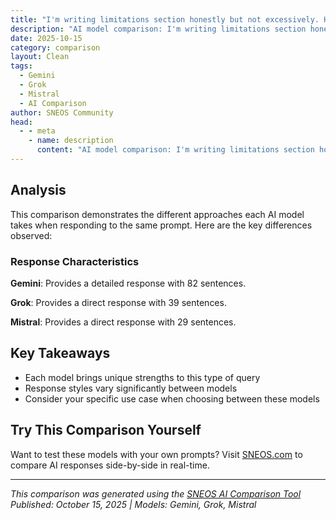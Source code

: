 ```yaml
---
title: "I'm writing limitations section honestly but not excessively. Help me: 1) Acknowledge genuine methodological limitations"
description: "AI model comparison: I'm writing limitations section honestly but not excessively. Help me: 1) Acknowledge genuine method..."
date: 2025-10-15
category: comparison
layout: Clean
tags:
  - Gemini
  - Grok
  - Mistral
  - AI Comparison
author: SNEOS Community
head:
  - - meta
    - name: description
      content: "AI model comparison: I'm writing limitations section honestly but not excessively. Help me: 1) Acknowledge genuine methodological limitations..."
---
```


<ChatComparison
  title="I'm writing limitations section honestly but not excessively. Help me: 1) Acknowledge genuine methodological limitations"
  prompt="I'm writing limitations section honestly but not excessively. Help me: 1) Acknowledge genuine methodological limitations"
  :responses='{"Gemini": "Acknowledging genuine methodological limitations is a sign of good scholarship, demonstrating your critical thinking and understanding of your research\u0027s boundaries. The key is to be **honest and specific, but not self-deprecating or overly apologetic**. You want to provide context for your findings and suggest avenues for future research, not undermine your entire study.\n\nHere\u0027s how to approach it, along with common methodological limitations and tips for framing them effectively:\n\n---\n\n## Part 1: Acknowledging Genuine Methodological Limitations\n\nWhen identifying limitations, think about aspects of your study design, data collection, or analysis that inherently restrict the scope, generalizability, or certainty of your findings. These aren\u0027t \u0022mistakes,\u0022 but rather inherent constraints of research.\n\n### Common Categories of Methodological Limitations:\n\n1.  **Sampling and Participants:**\n    *   **Sample Size:**\n        *   *Limitation:* Too small, leading to lower statistical power, making it harder to detect true effects or reducing the representativeness of the sample.\n        *   *Framing:* \u0022The relatively small sample size (N=XX) in this study limits the generalizability of the findings to broader populations and may have reduced the statistical power to detect smaller effects.\u0022\n    *   **Sampling Method:**\n        *   *Limitation:* Convenience sampling, self-selection bias, non-random selection. This affects representativeness.\n        *   *Framing:* \u0022The use of convenience sampling (e.g., participants recruited via social media) introduces a potential for self-selection bias, meaning that participants may not be representative of the broader population of [relevant population].\u0022\n    *   **Sample Characteristics:**\n        *   *Limitation:* Homogeneous sample (e.g., all university students, specific demographic group).\n        *   *Framing:* \u0022Participants in this study were predominantly [e.g., young, male, from a specific geographic region], which restricts the generalizability of these findings to other demographic groups or cultural contexts.\u0022\n\n2.  **Data Collection Methods and Instruments:**\n    *   **Self-Report Data:**\n        *   *Limitation:* Susceptible to social desirability bias, recall bias, or subjective interpretation.\n        *   *Framing:* \u0022As this study relied on self-reported data, findings may be subject to social desirability bias, where participants tend to report information they believe is socially acceptable rather than fully accurate, or recall bias concerning past behaviors.\u0022\n    *   **Measurement Validity/Reliability:**\n        *   *Limitation:* Using unvalidated instruments, single-item measures for complex constructs, or measures with known limitations.\n        *   *Framing:* \u0022While widely used, the [specific questionnaire] employed in this study has been critiqued for [specific issue, e.g., low internal consistency in certain populations], potentially influencing the precision of our measures for [construct].\u0022\n    *   **Data Collection Context:**\n        *   *Limitation:* Online surveys (lack of control), laboratory setting (artificiality).\n        *   *Framing:* \u0022The online survey format, while efficient, prevented direct interaction with participants and the control of environmental variables, which could introduce extraneous factors not present in a controlled laboratory setting.\u0022\n\n3.  **Study Design:**\n    *   **Cross-Sectional Design:**\n        *   *Limitation:* Cannot establish causality or observe changes over time.\n        *   *Framing:* \u0022The cross-sectional design of this study allows for the identification of associations but precludes conclusions regarding causality or the directionality of observed relationships.\u0022\n    *   **Lack of Control Group/Comparison Group:**\n        *   *Limitation:* Difficult to attribute effects solely to the intervention/variable of interest.\n        *   *Framing:* \u0022Without a control group, it is challenging to definitively attribute observed changes solely to [intervention/variable], as other confounding factors not accounted for may have played a role.\u0022\n    *   **Short Duration:**\n        *   *Limitation:* Unable to assess long-term effects or sustained changes.\n        *   *Framing:* \u0022The relatively short duration of this study (e.g., 6 weeks) means that long-term effects or the sustainability of the observed changes could not be evaluated.\u0022\n    *   **Quasi-Experimental Design:**\n        *   *Limitation:* Pre-existing groups, limits random assignment benefits.\n        *   *Framing:* \u0022The quasi-experimental nature of this study, utilizing pre-existing groups, meant that full randomization was not possible, potentially introducing selection bias or pre-existing differences between groups that could influence outcomes.\u0022\n\n4.  **Data Analysis:**\n    *   **Unmeasured Variables/Confounding Factors:**\n        *   *Limitation:* Factors not included in the model might influence results.\n        *   *Framing:* \u0022While key covariates were controlled, it is possible that other unmeasured variables (e.g., specific personality traits, previous experiences) could have influenced the observed relationships.\u0022\n    *   **Specific Statistical Tests:**\n        *   *Limitation:* If you had to use a less robust test due to data characteristics.\n        *   *Framing:* \u0022Due to the non-normal distribution of our data for [variable], non-parametric tests were employed, which are less powerful than their parametric counterparts, potentially limiting our ability to detect subtle effects.\u0022\n\n5.  **Researcher Bias (especially in qualitative research):**\n    *   *Limitation:* The researcher\u0027s background, perspective, or theoretical lens can influence interpretation.\n    *   *Framing:* \u0022As the primary researcher was involved in both data collection and analysis, there is an inherent potential for researcher bias in the interpretation of qualitative data. Efforts were made to mitigate this through [e.g., member checking, peer debriefing], but complete objectivity is rarely achievable.\u0022\n\n---\n\n### How to Frame Your Limitations Honestly and Effectively:\n\n1.  **Be Specific:** Instead of saying \u0022Our methods had limitations,\u0022 specify *what* the limitation was (e.g., \u0022The reliance on a self-report questionnaire for assessing depression, rather than a clinical interview, is a limitation\u0022).\n2.  **Explain the Impact:** Briefly state *how* this limitation might affect your findings or their interpretation. Use cautious language like \u0022may restrict,\u0022 \u0022could influence,\u0022 \u0022might affect,\u0022 \u0022suggests caution.\u0022\n    *   *Example:* \u0022This limits the generalizability of our findings to individuals outside of this specific age bracket.\u0022\n3.  **Avoid Apologizing Excessively:** State the limitation factually and professionally. Your job is to inform, not to express regret.\n4.  **Don\u0027t Undermine Your Entire Study:** While acknowledging limitations, ensure you don\u0027t negate the value of your work. The purpose is to provide context, not to declare your study worthless. You can often follow a limitation with a statement about what your study *does* contribute despite it.\n5.  **Connect to Future Research:** This is crucial. Every good limitation section should suggest how future studies can address these limitations, turning a potential weakness into a roadmap for advancing the field.\n    *   *Example:* \u0022Future research should aim to include a more diverse sample to enhance the generalizability of these findings.\u0022\n6.  **Prioritize:** You don\u0027t need to list every single minor flaw. Focus on the most significant methodological limitations that genuinely impact the interpretation and generalizability of your results.\n\n### Example Paragraph:\n\n\u0022Despite providing valuable insights into [your topic], this study is not without limitations. First, the reliance on a convenience sample of university students from a single institution limits the generalizability of these findings to broader and more diverse populations. Future research would benefit from recruiting participants across a wider range of ages, socioeconomic backgrounds, and geographic locations. Second, the cross-sectional design of this study precludes the establishment of causal relationships between [variable 1] and [variable 2]; while associations were identified, the directionality of these effects cannot be determined. Longitudinal studies are needed to explore how these variables evolve over time and to ascertain causal pathways. Finally, the use of self-report measures for [specific construct] may have introduced social desirability bias, potentially leading to an over- or under-reporting of certain behaviors. Incorporating objective measures or reports from multiple informants in future studies could mitigate this limitation.\u0022\n\n---\n\nBy following these guidelines, you can construct a limitations section that is honest, professional, and enhances the credibility of your research, rather than detracting from it.", "Grok": "### Acknowledging Genuine Methodological Limitations\n\nWhen writing a limitations section, the goal is to transparently discuss constraints in your study\u0027s design, execution, or interpretation without undermining the work\u0027s overall value. Focus on 1-3 key issues that are specific to your methodology, explain their potential impact, and briefly note how they were mitigated (if possible). Avoid exhaustive lists or overly speculative downsides\u2014keep it concise (e.g., 150-300 words). Below, I\u0027ll outline common methodological limitations with examples of how to phrase them honestly.\n\n#### 1. **Sample Size or Representativeness**\n   - **Why it\u0027s a genuine limitation**: Small or non-diverse samples can limit generalizability.\n   - **How to acknowledge it**: State the issue factually, reference any relevant stats, and tie it to implications.\n   - **Example phrasing**: \u0022The study relied on a convenience sample of 150 participants from a single urban university, which may not fully represent broader demographic groups, such as rural or older populations. This could introduce selection bias and limit the external validity of our findings on user behavior in mobile apps. To address this, we stratified the sample by age and gender where possible, but future research with larger, more diverse cohorts is warranted.\u0022\n\n#### 2. **Measurement or Data Collection Issues**\n   - **Why it\u0027s genuine**: Self-reported data, outdated tools, or incomplete records can affect reliability.\n   - **How to acknowledge it**: Specify the method\u0027s weaknesses and their ripple effects.\n   - **Example phrasing**: \u0022Data were collected via self-administered surveys, which are susceptible to response biases such as social desirability or recall inaccuracies. For instance, participants\u0027 estimates of daily physical activity may have been overstated, potentially inflating correlations with health outcomes. We mitigated this by including validated scales (e.g., the IPAQ questionnaire) and cross-verifying a subset with wearable device data, though triangulation was not feasible for all respondents.\u0022\n\n#### 3. **Causality and Design Constraints**\n   - **Why it\u0027s genuine**: Cross-sectional or correlational designs can\u0027t establish cause-and-effect.\n   - **How to acknowledge it**: Clarify what can\u0027t be inferred and suggest alternatives.\n   - **Example phrasing**: \u0022As a cross-sectional study, we identified associations between variables (e.g., stress levels and productivity) but could not determine causality or temporal directionality. Confounding factors, such as unmeasured socioeconomic influences, may also have affected results. A longitudinal design would strengthen causal inferences, and our findings should be interpreted as exploratory.\u0022\n\n#### Tips for Integration\n- **Structure**: Start with the most significant limitation, then move to others. End on a forward-looking note (e.g., \u0022These constraints highlight opportunities for refined methodologies in subsequent studies\u0022).\n- **Tone**: Be objective\u2014use phrases like \u0022may have limited\u0022 or \u0022potentially influenced\u0022 to avoid alarmism.\n- **Balance**: If your paper is in a field like social sciences or health, cite guidelines (e.g., from CONSORT or STROBE) to show rigor.\n\nIf you share specifics about your study\u0027s methods (e.g., field, data type), I can tailor more precise examples.", "Mistral": "Certainly! Here\u2019s a balanced way to acknowledge genuine methodological limitations in your limitations section:\n\n---\n\n**Limitations**\n\nWhile this study provides valuable insights into [your research topic], it is important to acknowledge several methodological limitations that may affect the interpretation of the results.\n\n1. **Sample Size and Selection**: The sample size was relatively small, which may limit the generalizability of the findings to a broader population. Additionally, the selection criteria might have introduced bias, as participants were recruited from a specific geographic area or demographic group.\n\n2. **Measurement Tools**: The instruments used for data collection, while validated, may not fully capture the complexity of the phenomena being studied. For instance, self-report measures can be subject to response bias, where participants may provide socially desirable answers rather than accurate reflections of their experiences.\n\n3. **Data Collection Methods**: The study relied heavily on [specific data collection method, e.g., surveys, interviews]. This method, while effective, may not have captured all relevant aspects of the participants\u0027 experiences. For example, surveys may not allow for in-depth exploration of individual perspectives, while interviews may be influenced by the interviewer\u0027s presence.\n\n4. **Statistical Analysis**: The statistical methods employed were appropriate for the data collected; however, they may not have accounted for all potential confounding variables. Future studies could benefit from more sophisticated statistical techniques to better control for these variables.\n\n5. **Temporal Constraints**: The study was conducted over a limited period, which may not have allowed for the observation of long-term effects or changes. Longitudinal studies could provide a more comprehensive understanding of the phenomena over time.\n\n6. **Contextual Factors**: The study was conducted in a specific context, which may limit the applicability of the findings to other settings. Cultural, socioeconomic, and environmental differences could influence the outcomes differently in other contexts.\n\nDespite these limitations, the study contributes to the existing literature by [mention specific contributions, e.g., providing new insights, identifying key factors, etc.]. Future research should aim to address these limitations to further validate and expand upon the current findings.\n\n---\n\nThis approach acknowledges the limitations honestly without being excessively critical, ensuring that the reader understands the context and scope of your study."}' published-date="{DateTime.UtcNow:HH:mm}"
/>

## Analysis

This comparison demonstrates the different approaches each AI model takes when responding to the same prompt. Here are the key differences observed:

### Response Characteristics

**Gemini**: Provides a detailed response with 82 sentences. 

**Grok**: Provides a direct response with 39 sentences. 

**Mistral**: Provides a direct response with 29 sentences. 

## Key Takeaways

- Each model brings unique strengths to this type of query
- Response styles vary significantly between models
- Consider your specific use case when choosing between these models

## Try This Comparison Yourself

Want to test these models with your own prompts? Visit [SNEOS.com](https://sneos.com) to compare AI responses side-by-side in real-time.

---

*This comparison was generated using the [SNEOS AI Comparison Tool](https://sneos.com)*
*Published: October 15, 2025 | Models: Gemini, Grok, Mistral*
